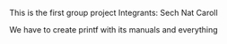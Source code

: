 This is the first group project
Integrants:
Sech
Nat
Caroll

We have to create printf with its manuals and everything
